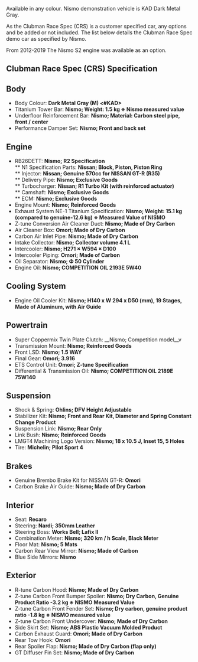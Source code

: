 Available in any colour. Nismo demonstration vehicle is KAD Dark Metal Gray.  
  
As the Clubman Race Spec (CRS) is a customer specified car, any options and be added or not included. The list below details the Clubman Race Spec demo car as specified by Nismo.  
  
From 2012-2019 The Nismo S2 engine was available as an option.  
  
## Clubman Race Spec (CRS) Specification  
  
## Body  
* Body Colour: __Dark Metal Gray (M) <#KAD>__  
* Titanium Tower Bar: __Nismo; Weight: 1.5 kg ※ Nismo measured value__  
* Underfloor Reinforcement Bar: __Nismo; Material: Carbon steel pipe, front / center__  
* Performance Damper Set: __Nismo; Front and back set__  
  
## Engine  
* RB26DETT: __Nismo; R2 Specification__  
** N1 Specification Parts: __Nissan; Block, Piston, Piston Ring__  
** Injector: __Nissan; Genuine 570cc for NISSAN GT-R (R35)__  
** Delivery Pipe: __Nismo; Exclusive Goods__  
** Turbocharger: __Nissan; R1 Turbo Kit (with reinforced actuator)__  
** Camshaft: __Nismo; Exclusive Goods__  
** ECM: __Nismo; Exclusive Goods__  
* Engine Mount: __Nismo; Reinforced Goods__  
* Exhaust System NE-1 Titanium Specification: __Nismo; Weight: 15.1 kg (compared to genuine-12.6 kg) ※ Measured Value of NISMO__  
* Z-tune Conversion Air Cleaner Duct: __Nismo; Made of Dry Carbon__  
* Air Cleaner Box: __Omori; Made of Dry Carbon__  
* Carbon Air Inlet Pipe: __Nismo; Made of Dry Carbon__  
* Intake Collector: __Nismo; Collector volume 4.1 L__  
* Intercooler: __Nismo; H271 × W594 × D100__  
* Intercooler Piping: __Omori; Made of Carbon__  
* Oil Separator: __Nismo; Φ 50 Cylinder__  
* Engine Oil: __Nismo; COMPETITION OIL 2193E 5W40__  
  
## Cooling System  
* Engine Oil Cooler Kit: __Nismo; H140 x W 294 x D50 (mm), 19 Stages, Made of Aluminum, with Air Guide__  
  
## Powertrain  
* Super Coppermix Twin Plate Clutch: __Nismo; Competition model__v  
* Transmission Mount: __Nismo; Reinforced Goods__  
* Front LSD: __Nismo; 1.5 WAY__  
* Final Gear: __Omori; 3.916__  
* ETS Control Unit: __Omori; Z-tune Specification__  
* Differential & Transmission Oil: __Nismo; COMPETITION OIL 2189E 75W140__  
  
## Suspension  
* Shock & Spring: __Ohlins; DFV Height Adjustable__  
* Stabilizer Kit: __Nismo; Front and Rear Kit, Diameter and Spring Constant Change Product__  
* Suspension Link: __Nismo; Rear Only__  
* Link Bush: __Nismo; Reinforced Goods__  
* LMGT4 Machining Logo Version: __Nismo; 18 x 10.5 J, Inset 15, 5 Holes__  
* Tire: __Michelin; Pilot Sport 4__  
  
## Brakes  
* Genuine Brembo Brake Kit for NISSAN GT-R: __Omori__  
* Carbon Brake Air Guide: __Nismo;  Made of Dry Carbon__  
  
## Interior  
* Seat: __Recaro__  
* Steering: __Nardi; 350mm Leather__  
* Steering Boss: __Works Bell; Lafix II__  
* Combination Meter: __Nismo; 320 km / h Scale, Black Meter__  
* Floor Mat: __Nismo; 5 Mats__  
* Carbon Rear View Mirror: __Nismo; Made of Carbon__  
* Blue Side Mirrors: __Nismo__  
  
## Exterior  
* R-tune Carbon Hood: __Nismo; Made of Dry Carbon__  
* Z-tune Carbon Front Bumper Spoiler: __Nismo; Dry Carbon, Genuine Product Ratio -3.2 kg ※ NISMO Measured Value__  
* Z-tune Carbon Front Fender Set: __Nismo; Dry carbon, genuine product ratio -1.8 kg ※ NISMO measured value__  
* Z-tune Carbon Front Undercover: __Nismo; Made of Dry Carbon__  
* Side Skirt Set: __Nismo; ABS Plastic Vacuum Molded Product__  
* Carbon Exhaust Guard: __Omori; Made of Dry Carbon__  
* Rear Tow Hook: __Omori__  
* Rear Spoiler Flap: __Nismo; Made of Dry Carbon (flap only)__  
* GT Diffuser Fin Set: __Nismo; Made of Dry Carbon__  